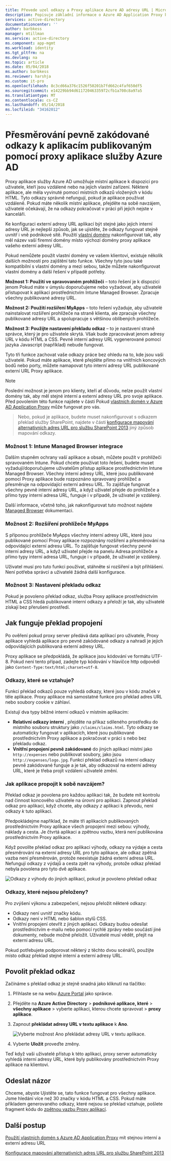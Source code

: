 ```yaml
---
title: Převede uzel odkazy a Proxy aplikace Azure AD adresy URL | Microsoft Docs
description: Popisuje základní informace o Azure AD Application Proxy konektory.
services: active-directory
documentationcenter: ''
author: barbkess
manager: mtillman
ms.service: active-directory
ms.component: app-mgmt
ms.workload: identity
ms.tgt_pltfrm: na
ms.devlang: na
ms.topic: article
ms.date: 05/04/2018
ms.author: barbkess
ms.reviewer: harshja
ms.custom: it-pro
ms.openlocfilehash: 8c3cd66a376c1526f50201b7fd662c4faf650df5
ms.sourcegitcommit: e14229bb94d61172046335972cfb1a708c8a97a5
ms.translationtype: MT
ms.contentlocale: cs-CZ
ms.lasthandoff: 05/14/2018
ms.locfileid: "34162012"
---
```

# <a name="redirect-hardcoded-links-for-apps-published-with-azure-ad-application-proxy"></a>Přesměrování pevně zakódované odkazy k aplikacím publikovaným pomocí proxy aplikace služby Azure AD

Proxy aplikace služby Azure AD umožňuje místní aplikace k dispozici pro uživatele, kteří jsou vzdálené nebo na jejich vlastní zařízení. Některé aplikace, ale měla vyvinuté pomocí místních odkazů vložených v kódu HTML. Tyto odkazy správně nefungují, pokud je aplikace používat vzdáleně. Pokud máte několik místní aplikace, přejděte na sobě navzájem, uživatelé očekávají, že na odkazy pokračovat v práci při jejich nejste v kanceláři. 

Ke konfiguraci externí adresy URL aplikací být stejné jako jejich interní adresy URL je nejlepší způsob, jak se ujistěte, že odkazy fungovat stejně uvnitř i vně podnikové sítě. Použití [vlastní domény](application-proxy-configure-custom-domain.md) nakonfigurovat tak, aby měl název vaší firemní domény místo výchozí domény proxy aplikace vašeho externí adresy URL.


Pokud nemůžete použít vlastní domény ve vašem klientovi, existuje několik dalších možností pro zajištění tato funkce. Všechny tyto jsou také kompatibilní s vlastní domény a mezi sebou, takže můžete nakonfigurovat vlastní domény a další řešení v případě potřeby. 

**Možnost 1: Použití ve spravovaném prohlížeči** – toto řešení je k dispozici jenom Pokud máte v úmyslu doporučujeme nebo vyžadovat, aby uživatelé přistupovat k aplikaci prostřednictvím Intune Managed Browser. Zpracuje všechny publikované adresy URL. 

**Možnost 2: Použití rozšíření MyApps** – toto řešení vyžaduje, aby uživatelé nainstalovat rozšíření prohlížeče na straně klienta, ale zpracuje všechny publikované adresy URL a spolupracuje s většinou oblíbených prohlížeče. 

**Možnost 3: Použijte nastavení překladu odkaz** – to je nastavení straně správce, který je pro uživatele skrytá. Však bude zpracovávat jenom adresy URL v kódu HTML a CSS. Pevně interní adresy URL vygenerované pomocí jazyka Javascript (například) nebude fungovat.  

Tyto tři funkce zachovat vaše odkazy práce bez ohledu na to, kde jsou vaši uživatelé. Pokud máte aplikace, které přejděte přímo na vnitřních koncových bodů nebo porty, můžete namapovat tyto interní adresy URL publikované externí URL Proxy aplikace. 

 
> [!NOTE]
> Poslední možnost je jenom pro klienty, kteří ať důvodu, nelze použít vlastní domény tak, aby měl stejné interní a externí adresy URL pro svoje aplikace. Před povolením této funkce najdete v části Pokud [vlastních domén v Azure AD Application Proxy](application-proxy-configure-custom-domain.md) může fungovat pro vás. 

>Nebo, pokud je aplikace, budete muset nakonfigurovat s odkazem překlad služby SharePoint, najdete v části [konfigurace mapování alternativních adres URL pro službu SharePoint 2013](https://technet.microsoft.com/library/cc263208.aspx) jiný způsob mapování odkazy. 

 
### <a name="option-1-intune-managed-browser-integration"></a>Možnost 1: Intune Managed Browser integrace 

Dalším stupněm ochrany vaší aplikace a obsah, můžete použít v prohlížeči spravovaném Intune. Pokud chcete používat toto řešení, budete muset vyžadují/doporučujeme uživatelům přístup aplikace prostřednictvím Intune Managed Browser. Všechny interní adresy URL, které jsou publikované pomocí Proxy aplikace bude rozpoznáno spravovaný prohlížeč a přesměruje na odpovídající externí adresu URL. To zajišťuje fungovat všechny pevně interní adresy URL, a když uživatel přejde do prohlížeče a přímo typy interní adresa URL, funguje i v případě, že uživatel je vzdálený.  

Další informace, včetně toho, jak nakonfigurovat tuto možnost najdete [Managed Browser](https://docs.microsoft.com/intune/app-configuration-managed-browser) dokumentaci.  

### <a name="option-2-myapps-browser-extension"></a>Možnost 2: Rozšíření prohlížeče MyApps 

S příponou prohlížeče MyApps všechny interní adresy URL, které jsou publikované pomocí Proxy aplikace rozpoznány rozšíření a přesměrování na odpovídající externí adresu URL. To zajišťuje fungovat všechny pevně interní adresy URL, a když uživatel přejde na panelu Adresa prohlížeče a přímo typy interní adresa URL, funguje i v případě, že uživatel je vzdálený.  

Uživatel musí pro tuto funkci používat, stáhněte si rozšíření a být přihlášení. Není potřeba správci a uživatelé žádná další konfigurace. 

 

### <a name="option-3-link-translation-setting"></a>Možnost 3: Nastavení překladu odkaz 

Pokud je povoleno překlad odkaz, služba Proxy aplikace prostřednictvím HTML a CSS hledá publikované interní odkazy a přeloží je tak, aby uživatelé získají bez přerušení prostředí. 



## <a name="how-link-translation-works"></a>Jak funguje překlad propojení

Po ověření pokud proxy server předává data aplikací pro uživatele, Proxy aplikace vyhledá aplikace pro pevně zakódované odkazy a nahradí je jejich odpovídajících publikovaná externí adresy URL.

Proxy aplikace se předpokládá, že aplikace jsou kódování ve formátu UTF-8. Pokud není tento případ, zadejte typ kódování v hlavičce http odpovědi jako `Content-Type:text/html;charset=utf-8`.

### <a name="which-links-are-affected"></a>Odkazy, které se vztahuje?

Funkci překlad odkazů pouze vyhledá odkazy, které jsou v kódu značek v těle aplikace. Proxy aplikace má samostatné funkce pro překlad adres URL nebo soubory cookie v záhlaví. 

Existují dva typy běžné interní odkazů v místním aplikacím:

- **Relativní odkazy interní** , přejděte na příkaz sdíleného prostředku do místního souboru struktury jako `/claims/claims.html`. Tyto odkazy se automaticky fungovat v aplikacích, které jsou publikované prostřednictvím Proxy aplikace a pokračovat v práci s nebo bez překladu odkaz. 
- **Vnitřní propojení pevně zakódované** do jiných aplikací místní jako `http://expenses` nebo publikovat soubory, jako jsou `http://expenses/logo.jpg`. Funkci překlad odkazů na interní odkazy pevně zakódované funguje a je tak, aby odkazoval na externí adresy URL, které je třeba projít vzdálení uživatelé změní.

### <a name="how-do-apps-link-to-each-other"></a>Jak aplikace propojit k sobě navzájem?

Překlad odkaz je povolena pro každou aplikaci tak, že budete mít kontrolu nad činnost koncového uživatele na úrovni pro aplikaci. Zapnout překlad odkaz pro aplikaci, když chcete, aby odkazy *z* aplikaci k převodu, není odkazy *k* tuto aplikaci. 

Předpokládejme například, že máte tři aplikacích publikovaných prostřednictvím Proxy aplikace všech propojení mezi sebou: výhody, náklady a cesta. Je čtvrtá aplikaci a zpětnou vazbu, která není publikována prostřednictvím Proxy aplikace.

Když povolíte překlad odkaz pro aplikaci výhody, odkazy na výdaje a cesta přesměrování na externí adresy URL pro tyto aplikace, ale odkaz zpětná vazba není přesměrován, protože neexistuje žádná externí adresa URL. Nefungují odkazy z výdajů a cesta zpět na výhody, protože odkaz překlad nebyla povolena pro tyto dvě aplikace.

![Odkazy z výhody do jiných aplikací, pokud je povoleno překlad odkaz](./media/application-proxy-configure-hard-coded-link-translation/one_app.png)

### <a name="which-links-arent-translated"></a>Odkazy, které nejsou přeloženy?

Pro zvýšení výkonu a zabezpečení, nejsou přeložit některé odkazy:

- Odkazy není uvnitř značky kódu. 
- Odkazy není v HTML nebo šablon stylů CSS. 
- Vnitřní propojení otevřít z jiných aplikací. Odkazy budou odesílat prostřednictvím e-mailu nebo pomocí rychlé zprávy nebo součástí jiné dokumenty, nebude možné přeložit. Uživatelé musí vědět, přejít na externí adresu URL.

Pokud potřebujete podporovat některý z těchto dvou scénářů, použijte místo odkaz překlad stejné interní a externí adresy URL.  

## <a name="enable-link-translation"></a>Povolit překlad odkaz

Začínáme s překlad odkaz je stejně snadná jako kliknutí na tlačítko:

1. Přihlaste se na webu [Azure Portal](https://portal.azure.com) jako správce.
2. Přejděte na **Azure Active Directory** > **podnikové aplikace, které** > **všechny aplikace** > vyberte aplikaci, kterou chcete spravovat > **proxy aplikace**.
3. Zapnout **překládat adresy URL v textu aplikace** k **Ano**.

   ![Vyberte možnost Ano překládat adresy URL v textu aplikace](./media/application-proxy-configure-hard-coded-link-translation/select_yes.png).
4. Vyberte **Uložit** proveďte změny.

Teď když vaši uživatelé přístup k této aplikaci, proxy server automaticky vyhledá interní adresy URL, které byly publikovány prostřednictvím Proxy aplikace na klientovi.

## <a name="send-feedback"></a>Odeslat názor

Chceme, abyste Ujistěte se, tato funkce fungovat pro všechny aplikace. Jsme hledání více než 30 značky v kódu HTML a CSS. Pokud máte příkladem generovaného odkazy, které nejsou se překlad vztahuje, pošlete fragment kódu do [zpětnou vazbu Proxy aplikací](mailto:aadapfeedback@microsoft.com). 

## <a name="next-steps"></a>Další postup
[Použití vlastních domén s Azure AD Application Proxy](application-proxy-configure-custom-domain.md) mít stejnou interní a externí adresu URL

[Konfigurace mapování alternativních adres URL pro službu SharePoint 2013](https://technet.microsoft.com/library/cc263208.aspx)
